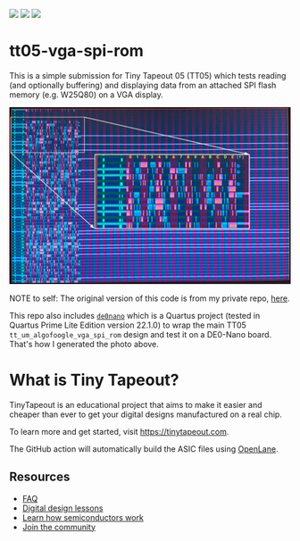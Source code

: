 ![](../../workflows/gds/badge.svg) ![](../../workflows/docs/badge.svg) ![](../../workflows/wokwi_test/badge.svg)

# tt05-vga-spi-rom

This is a simple submission for Tiny Tapeout 05 (TT05) which tests reading (and optionally buffering) and displaying data from an attached SPI flash memory (e.g. W25Q80) on a VGA display.

![VGA display showing SPI flash ROM contents](./doc/vga_spi_rom-display.jpg)

NOTE to self: The original version of this code is from my private repo, [here](https://github.com/algofoogle/sandpit/tree/master/fpga/vga_spi_rom).

This repo also includes [`de0nano`](./de0nano/) which is a Quartus project (tested in Quartus Prime Lite Edition version 22.1.0) to wrap the main TT05 `tt_um_algofoogle_vga_spi_rom` design and test it on a DE0-Nano board. That's how I generated the photo above.


# What is Tiny Tapeout?

TinyTapeout is an educational project that aims to make it easier and cheaper than ever to get your digital designs manufactured on a real chip.

To learn more and get started, visit https://tinytapeout.com.

The GitHub action will automatically build the ASIC files using [OpenLane](https://www.zerotoasiccourse.com/terminology/openlane/).


## Resources

- [FAQ](https://tinytapeout.com/faq/)
- [Digital design lessons](https://tinytapeout.com/digital_design/)
- [Learn how semiconductors work](https://tinytapeout.com/siliwiz/)
- [Join the community](https://discord.gg/rPK2nSjxy8)

